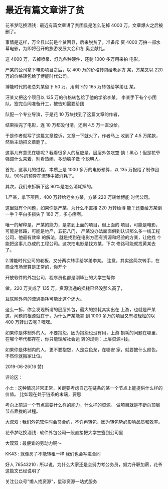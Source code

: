 # 最近有篇文章讲了贫

花爷梦呓换酒钱 : 最近有篇文章讲了贫困县是怎么花掉 4000 万，文章爆火之后被删了。

事情是这样，万全县以前是个贫困县，后来脱贫了，准备斥 资 4000 万拍一部水幕电影，为即将召开的旅游发展大会和冬 奥会献礼。

这 4000 万，去掉喷泉、灯光各种硬件，还剩 1000 多万用来拍 电影。

严某的公司拿下电影项目之后，以 400 万的价格转包给老乡方 某，方某又以 220 万的价格转包给了博能时代公司。

博能时代的老总刘某留下 50 万，用剩下的 165 万转包给学弟汪 某。

汪某又把这个项目以 135 万的价格转包给了他的学弟李某。 李某手下有个小团队，签完合同准备开工，被告知需要给团

队配一个专业导演，于是花 10 万块找到了这篇文章的作者，

结果拍完了电影，连 10 万都没付清，还剩 4.5 万一直没给。

于是作者就写了这篇文章控诉，文章一下就火了，作者马上 收到了 4.5 万尾款，然后主动把文章删了。

这事儿有意思在哪呢？我看很多人的反应是，层层外包吃空 饷！黑心！但是花爷强调什么来着，别看热闹，多动脑子做 个聪明人。

首先，这事儿的过程，本质上是 1000 多万的电影预算，以 135 万报给了制作团队，90%的预算在流转中被消耗了。

其次，我们来拆解下这 90%是怎么消耗掉的。

1.严某，拿下项目，400 万转给老乡方某，方某 220 万转给博能 时代公司。

这里就有个问题，如果你是严某，为什么不直接 220 万转给博 能？还要给方某倒一手？平白多损失了 180 万，多心疼啊。

唯一的解释是，严某的能力，是拿到上面的项目，但上面的 项目，可能是电影，可能是修路，可能是地产，五花八门， 严某没办法面面俱到认识那么多一线工程公司，他最有效率 的解法，就是找到在电影方面有资源和经验的方某，让他找 个能把这事儿办成的工程公司。这次拍电影是找方某，下次 修路可能就找黄某去了。

2.博能时代公司的老板，又分两次转手给学弟李某。 注意，其实这两次转手，在商业市场里算是正常的，你开个

开放软件的外包公司，程序员也都是刚毕业的大学生帮你

做。220 万变成了 135 万，资源流通的损耗已经没那么高了，

互联网外包的流通损耗可能比这个还大。

这么一拆，你会发现所谓的层层外包，最大的损耗其实出在 上游，也就是严某这，问题的根源就在于，为什么严某能拿 到 1000 多万的项目又有权轻松的以 400 万转出去呢？嘿嘿。

如果你是体制外的人，不要抱怨，因为抱怨也没有用，上游 损耗的问题在哪里、在哪个年代都存在，你只能理解社会运 转的规则：上层资源=钱。

如果你是体制内的人，更不要抱怨，人是变色龙，在哪安 家，就要披什么颜色，不然你就搬家让位。

2019-06-26(16 赞)

评论区：

小土 : 这种情况非常正常，关键要考虑自己在链条的某一个节点上能提供什么样的价值。 比如现在处于链条的末端，要思

考向上前进一个节点需要什么样的能力，什么样的资源。 做项目就是不断向顶层节点靠拢的过程。

大双双 : 我们外包软件时会签合约，不许再转包，因为转包势必影响品质和效率。

花爷梦呓换酒钱 : 软件外包公司一般直接把大学生签到公司里

大双双 : 最便宜的劳动力啊～

KK43 : 就像房子不能转租一样 我们也会写进合同

好人 76543210 : 所以说，为什么大家还是会努力考公务员，努力升职加薪，花爷这篇文已经说明了

关注公众号"懒人找资源"，星球资源一站式服务